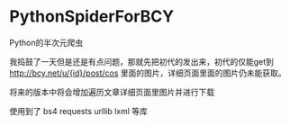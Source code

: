 # PythonSpiderForBCY

Python的半次元爬虫

我捣鼓了一天但是还是有点问题，那就先把初代的发出来，初代的仅能get到 http://bcy.net/u/{id}/post/cos 里面的图片，详细页面里面的图片仍未能获取。

将来的版本中将会增加遍历文章详细页面里图片并进行下载

使用到了 bs4 requests urllib lxml 等库
